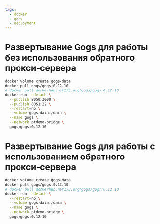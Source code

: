 ```yaml
---
tags:
  - docker
  - gogs
  - deployment
---
```

# Развертывание Gogs для работы без использования обратного прокси-сервера
```bash
docker volume create gogs-data
docker pull gogs/gogs:0.12.10
# docker pull dockerhub.net173.org/gogs/gogs:0.12.10
docker run --detach \
  --publish 8050:3000 \
  --publish 8051:22 \
  --restart=no \
  --volume gogs-data:/data \
  --name gogs \
  --network ptdemo-bridge \
  gogs/gogs:0.12.10
```
# Развертывание Gogs для работы с использованием обратного прокси-сервера
```bash
docker volume create gogs-data
docker pull gogs/gogs:0.12.10
# docker pull dockerhub.net173.org/gogs/gogs:0.12.10
docker run --detach \
  --restart=no \
  --volume gogs-data:/data \
  --name gogs \
  --network ptdemo-bridge \
  gogs/gogs:0.12.10
```
